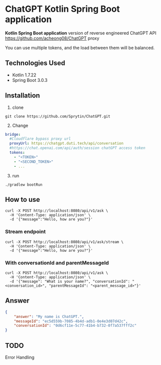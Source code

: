 # ChatGPT Kotlin Spring Boot application 
**Kotlin Spring Boot application** version of reverse engineered ChatGPT API https://github.com/acheong08/ChatGPT proxy

You can use multiple tokens, and the load between them will be balanced.
## Technologies Used
- Kotlin 1.7.22
- Spring Boot 3.0.3
## Installation
1. clone 
```shell
git clone https://github.com/Sprytin/ChatGPT.git
```
2. Change
```yaml
bridge:
  #Cloudflare bypass proxy url
  proxyUrl: https://chatgpt.duti.tech/api/conversation  
  #https://chat.openai.com/api/auth/session chatGPT access token
  tokens:
    - "<TOKEN>"
    - "<SECOND_TOKEN>"
    - ...
```
3. run
```shell
./gradlew bootRun
```

## How to use

```shell
curl -X POST http://localhost:8080/api/v1/ask \
  -H 'Content-Type: application/json' \
  -d '{"message":"Hello, how are you?"}'
```
### Stream endpoint
```shell
curl -X POST http://localhost:8080/api/v1/ask/stream \
  -H 'Content-Type: application/json' \
  -d '{"message":"Hello, how are you?"}'
```

### With conversationId and parentMessageId
```shell
curl -X POST http://localhost:8080/api/v1/ask \
  -H 'Content-Type: application/json' \
  -d '{"message": "What is your name?", "conversationId": "<conversation_id>", "parentMessageId": "<parent_message_id>"}'
```

## Answer
```json
{
    "answer": "My name is ChatGPT.",
    "messageId": "ec5d559b-7085-4b4d-adb1-0e4e3d07d42c",
    "conversationId": "0d6cf11e-5c77-41b4-b732-0f7a537fff2c"
}
```
## TODO
Error Handling